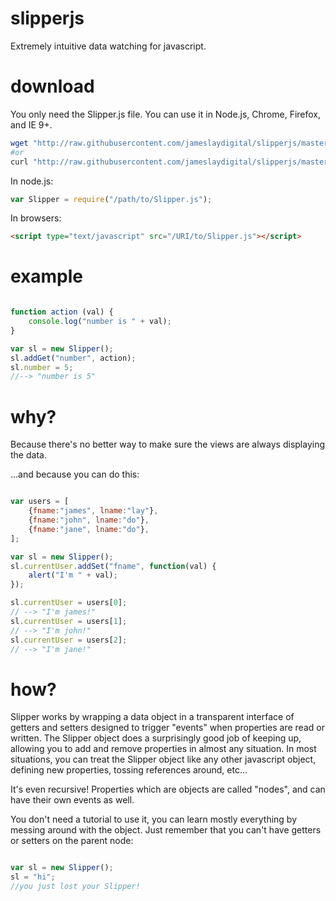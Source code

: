 slipperjs
=========

Extremely intuitive data watching for javascript.

download
========

You only need the Slipper.js file.
You can use it in Node.js, Chrome, Firefox, and IE 9+.

```bash
wget "http://raw.githubusercontent.com/jameslaydigital/slipperjs/master/Slipper.js"
#or
curl "http://raw.githubusercontent.com/jameslaydigital/slipperjs/master/Slipper.js" > Slipper.js
```
In node.js:
```javascript
var Slipper = require("/path/to/Slipper.js");
```
In browsers:
```html
<script type="text/javascript" src="/URI/to/Slipper.js"></script>
```

example
=======

```javascript

function action (val) {
	console.log("number is " + val);
}

var sl = new Slipper();
sl.addGet("number", action);
sl.number = 5;
//--> "number is 5"

```


why?
====

Because there's no better way to make sure the views are always displaying the data.

...and because you can do this:

```javascript

var users = [
	{fname:"james", lname:"lay"},
	{fname:"john", lname:"do"},
	{fname:"jane", lname:"do"},
];

var sl = new Slipper();
sl.currentUser.addSet("fname", function(val) {
	alert("I'm " + val);
});

sl.currentUser = users[0];
// --> "I'm james!"
sl.currentUser = users[1];
// --> "I'm john!"
sl.currentUser = users[2];
// --> "I'm jane!"

```

how?
====

Slipper works by wrapping a data object in a transparent interface of getters and setters designed to trigger "events" when properties are read or written.
The Slipper object does a surprisingly good job of keeping up, allowing you to add and remove properties in almost any situation. In most situations, you 
can treat the Slipper object like any other javascript object, defining new properties, tossing references around, etc...

It's even recursive!  Properties which are objects are called "nodes", and can have their own events as well.

You don't need a tutorial to use it, you can learn mostly everything by messing around with the object.  Just remember that you can't have getters or setters on the parent node:

```javascript

var sl = new Slipper();
sl = "hi";
//you just lost your Slipper!

```



